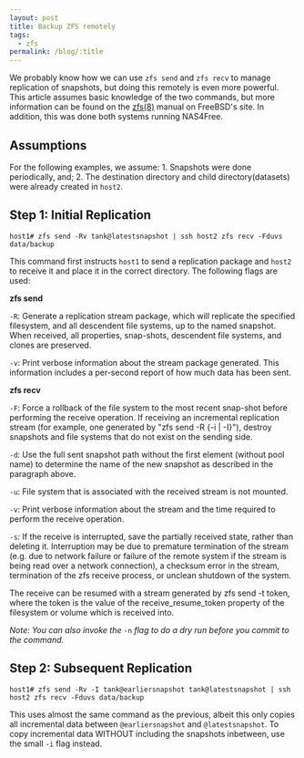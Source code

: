```yaml
---
layout: post
title: Backup ZFS remotely
tags:
  - zfs
permalink: /blog/:title
---
```


We probably know how we can use `zfs send` and `zfs recv` to manage replication of snapshots, but doing this remotely is even more powerful. This article assumes basic knowledge of the two commands, but more information can be found on the [zfs(8)](https://www.freebsd.org/cgi/man.cgi?query=zfs&sektion=8) manual on FreeBSD's site. In addition, this was done both systems running NAS4Free.

## Assumptions

For the following examples, we assume: 1. Snapshots were done periodically, and; 2. The destination directory and child directory(datasets) were already created in `host2`.

## Step 1: Initial Replication

```
host1# zfs send -Rv tank@latestsnapshot | ssh host2 zfs recv -Fduvs data/backup
```

This command first instructs `host1` to send a replication package and `host2` to receive it and place it in the correct directory. The following flags are used:

**zfs send**

`-R`: Generate a replication stream package, which will replicate the specified filesystem, and all descendent file systems, up to the named snapshot. When received, all properties, snap-shots, descendent file systems, and clones are preserved.

`-v`: Print verbose information about the stream package generated. This information includes a per-second report of how much data has been sent.

**zfs recv**

`-F`: Force a rollback of the file system to the most recent snap-shot before performing the receive operation. If receiving an incremental replication stream (for example, one generated by "zfs send -R {-i \| -I}"), destroy snapshots and file systems that do not exist on the sending side.

`-d`: Use the full sent snapshot path without the first element (without pool name) to determine the name of the new snapshot as described in the paragraph above.

`-u`: File system that is associated with the received stream is not mounted.

`-v`: Print verbose information about the stream and the time required to perform the receive operation.

`-s`: If the receive is interrupted, save the partially received state, rather than deleting it. Interruption may be due to premature termination of the stream (e.g. due to network failure or failure of the remote system if the stream is being read over a network connection), a checksum error in the stream, termination of the zfs receive process, or unclean shutdown of the system.

The receive can be resumed with a stream generated by zfs send -t token, where the token is the value of the receive\_resume\_token property of the filesystem or volume which is received into.

_Note: You can also invoke the_ `-n` _flag to do a dry run before you commit to the command._

## Step 2: Subsequent Replication

```
host1# zfs send -Rv -I tank@earliersnapshot tank@latestsnapshot | ssh host2 zfs recv -Fduvs data/backup
```

This uses almost the same command as the previous, albeit this only copies all incremental data between `@earliersnapshot` and `@latestsnapshot`. To copy incremental data WITHOUT including the snapshots inbetween, use the small `-i` flag instead.
